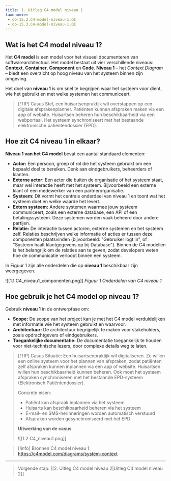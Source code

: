 ```yaml
---
title: 1. Uitleg C4 model niveau 1
taxonomie:
 - oo-15.2.C4-model-niveau-1.OI
 - oo-15.3.C4-model-niveau-1.OI
---
```


## Wat is het C4 model niveau 1?
Het **C4 model** is een model voor het visueel documenteren van softwarearchitectuur. Het model bestaat uit vier verschillende niveaus: **Context**, **Container**, **Component** en **Code**. **Niveau 1** – het *Context Diagram* – biedt een overzicht op hoog niveau van het systeem binnen zijn omgeving.

Het doel van **niveau 1** is om snel te begrijpen waar het systeem voor dient, wie het gebruikt en met welke systemen het communiceert.


> [!TIP] Casus
> Stel, een huisartsenpraktijk wil overstappen op een digitale afsprakenplanner. Patiënten kunnen afspraken maken via een app of website. Huisartsen beheren hun beschikbaarheid via een webportaal. Het systeem synchroniseert met het bestaande elektronische patiëntendossier (EPD).

## Hoe zit C4 niveau 1 in elkaar?
**Niveau 1 van het C4 model** bevat een aantal standaard elementen:
- **Actor:** Een persoon, groep of rol die het systeem gebruikt om een bepaald doel te bereiken. Denk aan eindgebruikers, beheerders of klanten.
- **Externe actor:** Een actor die buiten de organisatie of het systeem staat, maar wel interactie heeft met het systeem. Bijvoorbeeld een externe klant of een medewerker van een partnerorganisatie.
- **Systeem:** Dit vormt het centrale onderdeel van niveau 1 en toont wat het systeem doet en welke waarde het levert.
- **Extern systeem:** Andere systemen waarmee jouw systeem communiceert, zoals een externe database, een API of een betalingssysteem. Deze systemen worden vaak beheerd door andere partijen.
- **Relatie:** De interactie tussen actoren, externe systemen en het systeem zelf. Relaties beschrijven welke informatie of acties er tussen deze componenten plaatsvinden (bijvoorbeeld: "Gebruiker logt in", of "Systeem haalt klantgegevens op bij Database"). Binnen de C4 modellen is het belangrijk om de relaties aan te geven, zodat developers weten hoe de communicatie verloopt binnen een systeem.

In Figuur 1 zijn alle onderdelen die op **niveau 1** beschikbaar zijn weergegeven.

![[1.1 C4_niveau1_componenten.png]]
*Figuur 1 Onderdelen van C4 niveau 1*

## Hoe gebruik je het C4 model op niveau 1?
Gebruik **niveau 1** in de ontwerpfase om:
- **Scope:** De scope van het project kan je met het C4 model verduidelijken met informatie wie het systeem gebruikt en waarvoor.
- **Architectuur:** De architectuur begrijpelijk te maken voor stakeholders, zoals opdrachtgevers of eindgebruikers.
- **Toegankelijke documentatie:** De documentatie toegankelijk te houden voor niet-technische lezers, door complexe details weg te laten.


> [!TIP] Casus
> Situatie: Een huisartsenpraktijk wil digitaliseren. Ze willen een online systeem voor het plannen van afspraken, zodat patiënten zelf afspraken kunnen inplannen via een app of website. Huisartsen willen hun beschikbaarheid kunnen beheren. Ook moet het systeem afspraken synchroniseren met het bestaande EPD-systeem (Elektronisch Patiëntendossier).
> 
> Concrete eisen:
> - Patiënt kan afspraak inplannen via het systeem
> - Huisarts kan beschikbaarheid beheren via het systeem
> - E-mail- en SMS-herinneringen worden automatisch verstuurd
> - Afspraken worden gesynchroniseerd met het EPD
>
> **Uitwerking van de casus**
> 
> ![[1.2 C4_niveau1.png]]


> [!info] Bronnen
> C4 model niveau 1: https://c4model.com/diagrams/system-context

---

> Volgende stap: [[2. Uitleg C4 model niveau 2|Uitleg C4 model niveau 2]]
